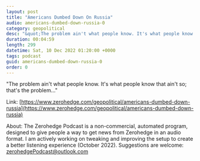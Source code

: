```yaml
---
layout: post
title: "Americans Dumbed Down On Russia"
audio: americans-dumbed-down-russia-0
category: geopolitical
desc: "&quot;The problem ain't what people know. It's what people know that ain't so; that's the problem...&quot;"
duration: 00:04:59
length: 299
datetime: Sat, 10 Dec 2022 01:20:00 +0000
tags: podcast
guid: americans-dumbed-down-russia-0
order: 0
---
```

&quot;The problem ain't what people know. It's what people know that ain't so; that's the problem...&quot;

Link: [https://www.zerohedge.com/geopolitical/americans-dumbed-down-russia](https://www.zerohedge.com/geopolitical/americans-dumbed-down-russia)

About: The Zerohedge Podcast is a non-commercial, automated program, designed to give people a way to get news from Zerohedge in an audio format.  I am actively working on tweaking and improving the setup to create a better listening experience (October 2022).  Suggestions are welcome: [zerohedgePodcast@outlook.com](mailto:zerohedgePodcast@outlook.com)